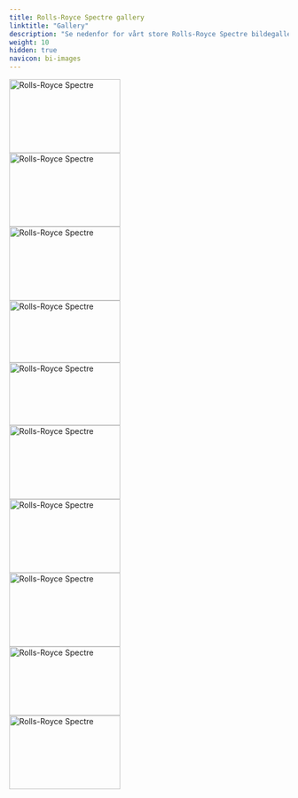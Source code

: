 ```yaml
---
title: Rolls-Royce Spectre gallery
linktitle: "Gallery"
description: "Se nedenfor for vårt store Rolls-Royce Spectre bildegalleri. Klikk på bildene for høyoppløselige versjoner."
weight: 10
hidden: true
navicon: bi-images
---
```

<!-- markdownlint-disable MD033 -->
<div class="row" id ="my-gallery">
<div class="pswp-grid-item col-12 col-md-6 col-lg-4">
<a href="https://media.evkx.net/multimedia/models/rolls-royce/spectre/spectre/exterior_1.jpg"
data-pswp-src="https://media.evkx.net/multimedia/models/rolls-royce/spectre/spectre/exterior_1.jpg"
data-pswp-width="3000"
data-pswp-height="2000" 
target="_blank">
<img src="https://media.evkx.net/multimedia/models/rolls-royce/spectre/spectre/exterior_1_xst.jpg" alt="Rolls-Royce Spectre" width="200px" height="133px" />
</a>
</div>
<div class="pswp-grid-item col-12 col-md-6 col-lg-4">
<a href="https://media.evkx.net/multimedia/models/rolls-royce/spectre/spectre/exterior_2.jpg"
data-pswp-src="https://media.evkx.net/multimedia/models/rolls-royce/spectre/spectre/exterior_2.jpg"
data-pswp-width="3000"
data-pswp-height="1999" 
target="_blank">
<img src="https://media.evkx.net/multimedia/models/rolls-royce/spectre/spectre/exterior_2_xst.jpg" alt="Rolls-Royce Spectre" width="200px" height="133px" />
</a>
</div>
<div class="pswp-grid-item col-12 col-md-6 col-lg-4">
<a href="https://media.evkx.net/multimedia/models/rolls-royce/spectre/spectre/exterior_3.jpg"
data-pswp-src="https://media.evkx.net/multimedia/models/rolls-royce/spectre/spectre/exterior_3.jpg"
data-pswp-width="3000"
data-pswp-height="2000" 
target="_blank">
<img src="https://media.evkx.net/multimedia/models/rolls-royce/spectre/spectre/exterior_3_xst.jpg" alt="Rolls-Royce Spectre" width="200px" height="133px" />
</a>
</div>
<div class="pswp-grid-item col-12 col-md-6 col-lg-4">
<a href="https://media.evkx.net/multimedia/models/rolls-royce/spectre/spectre/frontseats_1.jpg"
data-pswp-src="https://media.evkx.net/multimedia/models/rolls-royce/spectre/spectre/frontseats_1.jpg"
data-pswp-width="3000"
data-pswp-height="1687" 
target="_blank">
<img src="https://media.evkx.net/multimedia/models/rolls-royce/spectre/spectre/frontseats_1_xst.jpg" alt="Rolls-Royce Spectre" width="200px" height="112px" />
</a>
</div>
<div class="pswp-grid-item col-12 col-md-6 col-lg-4">
<a href="https://media.evkx.net/multimedia/models/rolls-royce/spectre/spectre/headlights_1.jpg"
data-pswp-src="https://media.evkx.net/multimedia/models/rolls-royce/spectre/spectre/headlights_1.jpg"
data-pswp-width="3000"
data-pswp-height="1700" 
target="_blank">
<img src="https://media.evkx.net/multimedia/models/rolls-royce/spectre/spectre/headlights_1_xst.jpg" alt="Rolls-Royce Spectre" width="200px" height="113px" />
</a>
</div>
<div class="pswp-grid-item col-12 col-md-6 col-lg-4">
<a href="https://media.evkx.net/multimedia/models/rolls-royce/spectre/spectre/headlights_2.jpg"
data-pswp-src="https://media.evkx.net/multimedia/models/rolls-royce/spectre/spectre/headlights_2.jpg"
data-pswp-width="3000"
data-pswp-height="2000" 
target="_blank">
<img src="https://media.evkx.net/multimedia/models/rolls-royce/spectre/spectre/headlights_2_xst.jpg" alt="Rolls-Royce Spectre" width="200px" height="133px" />
</a>
</div>
<div class="pswp-grid-item col-12 col-md-6 col-lg-4">
<a href="https://media.evkx.net/multimedia/models/rolls-royce/spectre/spectre/main_1.jpg"
data-pswp-src="https://media.evkx.net/multimedia/models/rolls-royce/spectre/spectre/main_1.jpg"
data-pswp-width="3000"
data-pswp-height="1999" 
target="_blank">
<img src="https://media.evkx.net/multimedia/models/rolls-royce/spectre/spectre/main_1_xst.jpg" alt="Rolls-Royce Spectre" width="200px" height="133px" />
</a>
</div>
<div class="pswp-grid-item col-12 col-md-6 col-lg-4">
<a href="https://media.evkx.net/multimedia/models/rolls-royce/spectre/spectre/rearlights_1.jpg"
data-pswp-src="https://media.evkx.net/multimedia/models/rolls-royce/spectre/spectre/rearlights_1.jpg"
data-pswp-width="3000"
data-pswp-height="2001" 
target="_blank">
<img src="https://media.evkx.net/multimedia/models/rolls-royce/spectre/spectre/rearlights_1_xst.jpg" alt="Rolls-Royce Spectre" width="200px" height="133px" />
</a>
</div>
<div class="pswp-grid-item col-12 col-md-6 col-lg-4">
<a href="https://media.evkx.net/multimedia/models/rolls-royce/spectre/spectre/screens_1.jpg"
data-pswp-src="https://media.evkx.net/multimedia/models/rolls-royce/spectre/spectre/screens_1.jpg"
data-pswp-width="3000"
data-pswp-height="1862" 
target="_blank">
<img src="https://media.evkx.net/multimedia/models/rolls-royce/spectre/spectre/screens_1_xst.jpg" alt="Rolls-Royce Spectre" width="200px" height="124px" />
</a>
</div>
<div class="pswp-grid-item col-12 col-md-6 col-lg-4">
<a href="https://media.evkx.net/multimedia/models/rolls-royce/spectre/spectre/secondrowseats_1.jpg"
data-pswp-src="https://media.evkx.net/multimedia/models/rolls-royce/spectre/spectre/secondrowseats_1.jpg"
data-pswp-width="3000"
data-pswp-height="2000" 
target="_blank">
<img src="https://media.evkx.net/multimedia/models/rolls-royce/spectre/spectre/secondrowseats_1_xst.jpg" alt="Rolls-Royce Spectre" width="200px" height="133px" />
</a>
</div>
</div>
<script type="module">
  import PhotoSwipeLightbox from '/js/photoswipe-lightbox.esm.js';
    const lightbox = new PhotoSwipeLightbox({
       gallery: '#my-gallery',
        children: 'a',
        pswpModule: () => import('/js/photoswipe.esm.js')
    });
lightbox.init();
</script>
